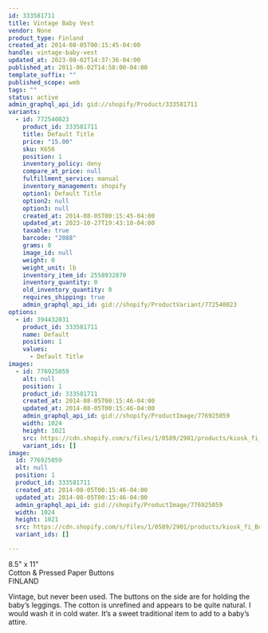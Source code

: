 ```yaml
---
id: 333581711
title: Vintage Baby Vest
vendor: None
product_type: Finland
created_at: 2014-08-05T00:15:45-04:00
handle: vintage-baby-vest
updated_at: 2023-08-02T14:37:36-04:00
published_at: 2011-06-02T14:58:00-04:00
template_suffix: ""
published_scope: web
tags: ""
status: active
admin_graphql_api_id: gid://shopify/Product/333581711
variants:
  - id: 772540023
    product_id: 333581711
    title: Default Title
    price: "15.00"
    sku: K656
    position: 1
    inventory_policy: deny
    compare_at_price: null
    fulfillment_service: manual
    inventory_management: shopify
    option1: Default Title
    option2: null
    option3: null
    created_at: 2014-08-05T00:15:45-04:00
    updated_at: 2023-10-27T19:43:18-04:00
    taxable: true
    barcode: "2088"
    grams: 0
    image_id: null
    weight: 0
    weight_unit: lb
    inventory_item_id: 2558932870
    inventory_quantity: 0
    old_inventory_quantity: 0
    requires_shipping: true
    admin_graphql_api_id: gid://shopify/ProductVariant/772540023
options:
  - id: 394432031
    product_id: 333581711
    name: Default
    position: 1
    values:
      - Default Title
images:
  - id: 776925059
    alt: null
    position: 1
    product_id: 333581711
    created_at: 2014-08-05T00:15:46-04:00
    updated_at: 2014-08-05T00:15:46-04:00
    admin_graphql_api_id: gid://shopify/ProductImage/776925059
    width: 1024
    height: 1021
    src: https://cdn.shopify.com/s/files/1/0589/2901/products/kiosk_fi_BABYVEST.jpeg?v=1407212146
    variant_ids: []
image:
  id: 776925059
  alt: null
  position: 1
  product_id: 333581711
  created_at: 2014-08-05T00:15:46-04:00
  updated_at: 2014-08-05T00:15:46-04:00
  admin_graphql_api_id: gid://shopify/ProductImage/776925059
  width: 1024
  height: 1021
  src: https://cdn.shopify.com/s/files/1/0589/2901/products/kiosk_fi_BABYVEST.jpeg?v=1407212146
  variant_ids: []

---
```


8.5" x 11"  
Cotton & Pressed Paper Buttons  
FINLAND

Vintage, but never been used. The buttons on the side are for holding the baby’s leggings. The cotton is unrefined and appears to be quite natural. I would wash it in cold water. It’s a sweet traditional item to add to a baby’s attire.